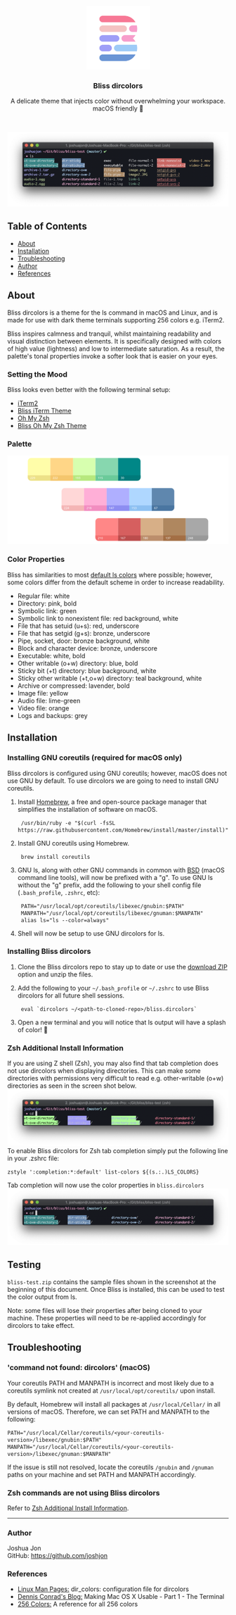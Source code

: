 <p align="center">
  <br>
  <img src="https://raw.githubusercontent.com/joshjon/bliss-docs/master/bliss-icon.svg?sanitize=true" alt="icon" height="145">
  <h3 align="center">Bliss dircolors</h3>
  <p align="center">
    A delicate theme that injects color without overwhelming your workspace.<br>
    macOS friendly 
  </p>
  <br>
</p>

![session](https://raw.githubusercontent.com/joshjon/bliss-docs/master/bliss-dircolors/images/bliss-dircolors.png)

## Table of Contents
* [About](#about)
* [Installation](#installation)
* [Troubleshooting](#troubleshooting)
* [Author](#author)
* [References](#references)

## About

Bliss dircolors is a theme for the ls command in macOS and Linux, and is made for use with dark theme terminals supporting 256 colors e.g. iTerm2.

Bliss inspires calmness and tranquil, whilst maintaining readability and visual distinction between elements. It is specifically designed with colors of high value (lightness) and low to intermediate saturation. As a result, the palette's tonal properties invoke a softer look that is easier on your eyes.

### Setting the Mood
Bliss looks even better with the following terminal setup:
* [iTerm2](https://www.iterm2.com/)
* [Bliss iTerm Theme](https://github.com/joshjon/bliss-iterm)
* [Oh My Zsh](https://github.com/robbyrussell/oh-my-zsh)
* [Bliss Oh My Zsh Theme](https://github.com/joshjon/bliss-zsh)

### Palette

![session](https://raw.githubusercontent.com/joshjon/bliss-docs/master/bliss-dircolors/images/bliss-dircolors-palette.svg?sanitize=true)

### Color Properties

Bliss has similarities to most [default ls colors](https://askubuntu.com/questions/17299/what-do-the-different-colors-mean-in-ls) where possible; however, some colors differ from the default scheme in order to increase readability.

* Regular file: white
* Directory: pink, bold
* Symbolic link: green
* Symbolic link to nonexistent file: red background, white
* File that has setuid (u+s): red, underscore
* File that has setgid (g+s): bronze, underscore
* Pipe, socket, door:	bronze background, white
* Block and character device:	bronze, underscore
* Executable:	white, bold
* Other writable (o+w) directory:	blue, bold
* Sticky bit (+t) directory: blue background, white
* Sticky other writable (+t,o+w) directory: teal background, white
* Archive or compressed: lavender, bold
* Image file:	yellow
* Audio file:	lime-green
* Video file:	orange
* Logs and backups: grey

## Installation

### Installing GNU coreutils (required for macOS only)

Bliss dircolors is configured using GNU coreutils; however, macOS does not use GNU by default. To use dircolors we are going to need to install GNU coreutils.

1. Install [Homebrew](https://brew.sh/), a free and open-source package manager that simplifies the installation of software on macOS.

        /usr/bin/ruby -e "$(curl -fsSL https://raw.githubusercontent.com/Homebrew/install/master/install)"

2. Install GNU coreutils using Homebrew.

        brew install coreutils

3. GNU ls, along with other GNU commands in common with [BSD](https://www.freebsd.org/doc/en_US.ISO8859-1/articles/explaining-bsd/article.html) (macOS command line tools), will now be prefixed with a "g". To use GNU ls without the "g" prefix, add the following to your shell config file  (`.bash_profile`, `.zshrc`, etc):

        PATH="/usr/local/opt/coreutils/libexec/gnubin:$PATH"
        MANPATH="/usr/local/opt/coreutils/libexec/gnuman:$MANPATH"
        alias ls="ls --color=always"

4. Shell will now be setup to use GNU dircolors for ls.

### Installing Bliss dircolors

1. Clone the Bliss dircolors repo to stay up to date or use the [download ZIP](https://github.com/joshjon/bliss-dircolors/archive/master.zip) option and unzip the files.
2. Add the following to your `~/.bash_profile` or `~/.zshrc` to use Bliss dircolors for all future shell sessions.

        eval `dircolors ~/<path-to-cloned-repo>/bliss.dircolors`

3. Open a new terminal and you will notice that ls output will have a splash of color! 🌈

### Zsh Additional Install Information

If you are using Z shell (Zsh), you may also find that tab completion does not use dircolors when displaying directories. This can make some directories with permissions very difficult to read e.g. other-writable (o+w) directories as seen in the screen shot below.
![session](https://raw.githubusercontent.com/joshjon/bliss-docs/master/bliss-dircolors/images/zsh-issue.png)
To enable Bliss dircolors for Zsh tab completion simply put the following line in your .zshrc file:

```
zstyle ':completion:*:default' list-colors ${(s.:.)LS_COLORS}
```

Tab completion will now use the color properties in `bliss.dircolors`
![session](https://raw.githubusercontent.com/joshjon/bliss-docs/master/bliss-dircolors/images/zsh-fix.png)

## Testing

`bliss-test.zip` contains the sample files shown in the screenshot at the beginning of this document. Once Bliss is installed, this can be used to test the color output from ls.

Note: some files will lose their properties after being cloned to your machine. These properties will need to be re-applied accordingly for dircolors to take effect.

## Troubleshooting

### 'command not found: dircolors' (macOS)

Your coreutils PATH and MANPATH is incorrect and most likely due to a coreutils symlink not created at `/usr/local/opt/coreutils/` upon install.

By default, Homebrew will install all packages at `/usr/local/Cellar/` in all versions of macOS. Therefore, we can set PATH and MANPATH to the following:

```
PATH="/usr/local/Cellar/coreutils/<your-coreutils-version>/libexec/gnubin:$PATH"
MANPATH="/usr/local/Cellar/coreutils/<your-coreutils-version>/libexec/gnuman:$MANPATH"
```

If the issue is still not resolved, locate the coreutils `/gnubin` and `/gnuman` paths on your machine and set PATH and MANPATH accordingly.

### Zsh commands are not using Bliss dircolors

Refer to [Zsh Additional Install Information](#zsh-additional-install-information).

---

### Author

Joshua Jon<br>
GitHub: https://github.com/joshjon

### References

* [Linux Man Pages:](https://www.systutorials.com/docs/linux/man/5-dir_colors/) dir_colors: configuration file for dircolors
* [Dennis Conrad's Blog:](http://www.conrad.id.au/2013/07/making-mac-os-x-usable-part-1-terminal.html) Making Mac OS X Usable - Part 1 - The Terminal
* [256 Colors:](https://raw.githubusercontent.com/joshjon/bliss-docs/master/bliss-dircolors/images/zsh-fix.png) A reference for all 256 colors
